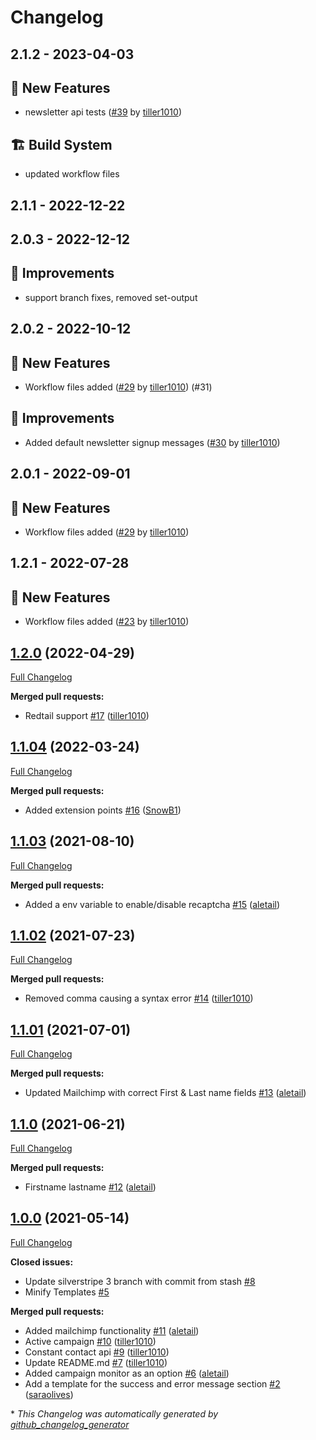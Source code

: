 # Changelog

## 2.1.2 - 2023-04-03
## 🎉 New Features
- newsletter api tests ([#39](https://github.com/werkbot/silverstripe-module-newsletter/pull/39) by [tiller1010](https://github.com/tiller1010))

## 🏗️ Build System
- updated workflow files



## 2.1.1 - 2022-12-22




## 2.0.3 - 2022-12-12
## 🔨 Improvements
- support branch fixes, removed set-output



## 2.0.2 - 2022-10-12
## 🎉 New Features
- Workflow files added ([#29](https://github.com/werkbot/silverstripe-module-newsletter/pull/29) by [tiller1010](https://github.com/tiller1010)) (#31)

## 🔨 Improvements
- Added default newsletter signup messages ([#30](https://github.com/werkbot/silverstripe-module-newsletter/pull/30) by [tiller1010](https://github.com/tiller1010))



## 2.0.1 - 2022-09-01
## 🎉 New Features
- Workflow files added ([#29](https://github.com/werkbot/silverstripe-module-newsletter/pull/29) by [tiller1010](https://github.com/tiller1010))



## 1.2.1 - 2022-07-28
## 🎉 New Features
- Workflow files added ([#23](https://github.com/werkbot/silverstripe-module-newsletter/pull/23) by [tiller1010](https://github.com/tiller1010))



## [1.2.0](https://github.com/werkbot/silverstripe-module-newsletter/tree/1.2.0) (2022-04-29)

[Full Changelog](https://github.com/werkbot/silverstripe-module-newsletter/compare/1.1.04...1.2.0)

**Merged pull requests:**

- Redtail support [\#17](https://github.com/werkbot/silverstripe-module-newsletter/pull/17) ([tiller1010](https://github.com/tiller1010))

## [1.1.04](https://github.com/werkbot/silverstripe-module-newsletter/tree/1.1.04) (2022-03-24)

[Full Changelog](https://github.com/werkbot/silverstripe-module-newsletter/compare/1.1.03...1.1.04)

**Merged pull requests:**

- Added extension points [\#16](https://github.com/werkbot/silverstripe-module-newsletter/pull/16) ([SnowB1](https://github.com/SnowB1))

## [1.1.03](https://github.com/werkbot/silverstripe-module-newsletter/tree/1.1.03) (2021-08-10)

[Full Changelog](https://github.com/werkbot/silverstripe-module-newsletter/compare/1.1.02...1.1.03)

**Merged pull requests:**

- Added a env variable to enable/disable recaptcha [\#15](https://github.com/werkbot/silverstripe-module-newsletter/pull/15) ([aletail](https://github.com/aletail))

## [1.1.02](https://github.com/werkbot/silverstripe-module-newsletter/tree/1.1.02) (2021-07-23)

[Full Changelog](https://github.com/werkbot/silverstripe-module-newsletter/compare/1.1.01...1.1.02)

**Merged pull requests:**

- Removed comma causing a syntax error [\#14](https://github.com/werkbot/silverstripe-module-newsletter/pull/14) ([tiller1010](https://github.com/tiller1010))

## [1.1.01](https://github.com/werkbot/silverstripe-module-newsletter/tree/1.1.01) (2021-07-01)

[Full Changelog](https://github.com/werkbot/silverstripe-module-newsletter/compare/1.1.0...1.1.01)

**Merged pull requests:**

- Updated Mailchimp with correct First & Last name fields [\#13](https://github.com/werkbot/silverstripe-module-newsletter/pull/13) ([aletail](https://github.com/aletail))

## [1.1.0](https://github.com/werkbot/silverstripe-module-newsletter/tree/1.1.0) (2021-06-21)

[Full Changelog](https://github.com/werkbot/silverstripe-module-newsletter/compare/1.0.0...1.1.0)

**Merged pull requests:**

- Firstname lastname [\#12](https://github.com/werkbot/silverstripe-module-newsletter/pull/12) ([aletail](https://github.com/aletail))

## [1.0.0](https://github.com/werkbot/silverstripe-module-newsletter/tree/1.0.0) (2021-05-14)

[Full Changelog](https://github.com/werkbot/silverstripe-module-newsletter/compare/ff00faeabd03ef08f8be03a95bf2fde7f18a1ec5...1.0.0)

**Closed issues:**

- Update silverstripe 3 branch with commit from stash [\#8](https://github.com/werkbot/silverstripe-module-newsletter/issues/8)
- Minify Templates [\#5](https://github.com/werkbot/silverstripe-module-newsletter/issues/5)

**Merged pull requests:**

- Added mailchimp functionality [\#11](https://github.com/werkbot/silverstripe-module-newsletter/pull/11) ([aletail](https://github.com/aletail))
- Active campaign [\#10](https://github.com/werkbot/silverstripe-module-newsletter/pull/10) ([tiller1010](https://github.com/tiller1010))
- Constant contact api [\#9](https://github.com/werkbot/silverstripe-module-newsletter/pull/9) ([tiller1010](https://github.com/tiller1010))
- Update README.md [\#7](https://github.com/werkbot/silverstripe-module-newsletter/pull/7) ([tiller1010](https://github.com/tiller1010))
- Added campaign monitor as an option [\#6](https://github.com/werkbot/silverstripe-module-newsletter/pull/6) ([aletail](https://github.com/aletail))
- Add a template for the success and error message section [\#2](https://github.com/werkbot/silverstripe-module-newsletter/pull/2) ([saraolives](https://github.com/saraolives))



\* *This Changelog was automatically generated by [github_changelog_generator](https://github.com/github-changelog-generator/github-changelog-generator)*
